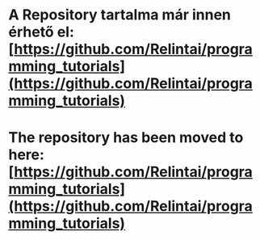 
# A Repository tartalma már innen érhető el: [https://github.com/Relintai/programming_tutorials](https://github.com/Relintai/programming_tutorials)

# The repository has been moved to here: [https://github.com/Relintai/programming_tutorials](https://github.com/Relintai/programming_tutorials)